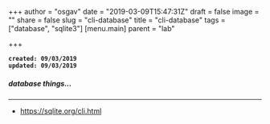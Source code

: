 
+++
author = "osgav"
date = "2019-03-09T15:47:31Z"
draft = false
image = ""
share = false
slug = "cli-database"
title = "cli-database"
tags = ["database", "sqlite3"]
[menu.main]
parent = "lab"

+++

**`created: 09/03/2019`**<br />
**`updated: 09/03/2019`**

##### database things...

---

- https://sqlite.org/cli.html

